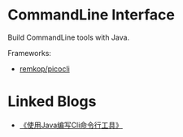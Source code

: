 # **CommandLine Interface**

Build CommandLine tools with Java.

Frameworks:

- [remkop/picocli](https://github.com/remkop/picocli/)

# **Linked Blogs**

- [《使用Java编写Cli命令行工具》](https://jasonkayzk.github.io/2023/03/20/使用Java编写Cli命令行工具/)
